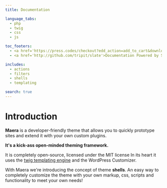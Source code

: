 ```yaml
---
title: Documentation

language_tabs:
  - php
  - twig
  - css
  - js

toc_footers:
  - <a href='https://press.codes/checkout?edd_action=add_to_cart&download_id=657809'>Get the theme</a>
  - <a href='http://github.com/tripit/slate'>Documentation Powered by Slate</a>

includes:
  - actions
  - filters
  - shells
  - templating

search: true
---
```


# Introduction

**Maera** is a developer-friendly theme that allows you to quickly prototype sites and extend it with your own custom plugins.

**It's a kick-ass open-minded theming framework.**

It is completely open-source, licensed under the MIT license
In its heart it uses the [twig templating engine](http://twig.sensiolabs.org/) and the WordPress Customizer.

With Maera we're introducing the concept of theme **shells**.  An easy way to completely customize the theme with your own markup, css, scripts and functionality to meet your own needs!
